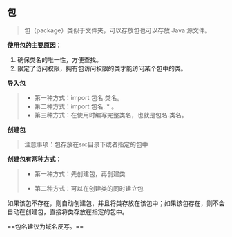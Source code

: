 ## 包

> 包（package）类似于文件夹，可以存放包也可以存放 Java 源文件。

**使用包的主要原因**：

1. 确保类名的唯一性，方便查找。
2. 限定了访问权限，拥有包访问权限的类才能访问某个包中的类。

**导入包**

> - 第一种方式：import 包名.类名。
> - 第二种方式：import 包名. * 。
> - 第三种方式：在使用时编写完整类名，也就是包名.类名。

**创建包**

> 注意事项：包存放在src目录下或者指定的包中



**创建包有两种方式：**

> - 第一种方式：先创建包，再创建类
>
> - 第二种方式：可以在创建类的同时建立包

如果该包不存在，则自动创建包，并且将类存放在该包中；如果该包存在，则不会自动在创建包，直接将类存放在指定的包中。

==包名建议为域名反写。==
